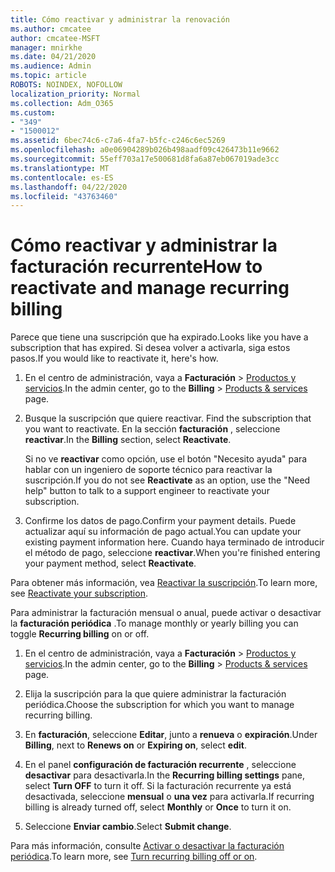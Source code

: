 ```yaml
---
title: Cómo reactivar y administrar la renovación
ms.author: cmcatee
author: cmcatee-MSFT
manager: mnirkhe
ms.date: 04/21/2020
ms.audience: Admin
ms.topic: article
ROBOTS: NOINDEX, NOFOLLOW
localization_priority: Normal
ms.collection: Adm_O365
ms.custom:
- "349"
- "1500012"
ms.assetid: 6bec74c6-c7a6-4fa7-b5fc-c246c6ec5269
ms.openlocfilehash: a0e06904289b026b498aadf09c426473b11e9662
ms.sourcegitcommit: 55eff703a17e500681d8fa6a87eb067019ade3cc
ms.translationtype: MT
ms.contentlocale: es-ES
ms.lasthandoff: 04/22/2020
ms.locfileid: "43763460"
---
```

# <a name="how-to-reactivate-and-manage-recurring-billing"></a><span data-ttu-id="282f4-102">Cómo reactivar y administrar la facturación recurrente</span><span class="sxs-lookup"><span data-stu-id="282f4-102">How to reactivate and manage recurring billing</span></span>

<span data-ttu-id="282f4-103">Parece que tiene una suscripción que ha expirado.</span><span class="sxs-lookup"><span data-stu-id="282f4-103">Looks like you have a subscription that has expired.</span></span> <span data-ttu-id="282f4-104">Si desea volver a activarla, siga estos pasos.</span><span class="sxs-lookup"><span data-stu-id="282f4-104">If you would like to reactivate it, here's how.</span></span>
  
1. <span data-ttu-id="282f4-105">En el centro de administración, vaya a **Facturación** \> [Productos y servicios](https://go.microsoft.com/fwlink/p/?linkid=842054).</span><span class="sxs-lookup"><span data-stu-id="282f4-105">In the admin center, go to the **Billing** \> [Products & services](https://go.microsoft.com/fwlink/p/?linkid=842054) page.</span></span>

2. <span data-ttu-id="282f4-106">Busque la suscripción que quiere reactivar. </span><span class="sxs-lookup"><span data-stu-id="282f4-106">Find the subscription that you want to reactivate.</span></span> <span data-ttu-id="282f4-107">En la sección **facturación** , seleccione **reactivar**.</span><span class="sxs-lookup"><span data-stu-id="282f4-107">In the **Billing** section, select  **Reactivate**.</span></span>

    <span data-ttu-id="282f4-108">Si no ve **reactivar** como opción, use el botón "Necesito ayuda" para hablar con un ingeniero de soporte técnico para reactivar la suscripción.</span><span class="sxs-lookup"><span data-stu-id="282f4-108">If you do not see **Reactivate** as an option, use the "Need help" button to talk to a support engineer to reactivate your subscription.</span></span>

3. <span data-ttu-id="282f4-109">Confirme los datos de pago.</span><span class="sxs-lookup"><span data-stu-id="282f4-109">Confirm your payment details.</span></span> <span data-ttu-id="282f4-110">Puede actualizar aquí su información de pago actual.</span><span class="sxs-lookup"><span data-stu-id="282f4-110">You can update your existing payment information here.</span></span> <span data-ttu-id="282f4-111">Cuando haya terminado de introducir el método de pago, seleccione **reactivar**.</span><span class="sxs-lookup"><span data-stu-id="282f4-111">When you're finished entering your payment method, select **Reactivate**.</span></span>

<span data-ttu-id="282f4-112">Para obtener más información, vea [Reactivar 
la suscripción](https://docs.microsoft.com//office365/admin/subscriptions-and-billing/reactivate-your-subscription).</span><span class="sxs-lookup"><span data-stu-id="282f4-112">To learn more, see [Reactivate your subscription](https://docs.microsoft.com//office365/admin/subscriptions-and-billing/reactivate-your-subscription).</span></span> 

<span data-ttu-id="282f4-113">Para administrar la facturación mensual o anual, puede activar o desactivar la **facturación periódica** .</span><span class="sxs-lookup"><span data-stu-id="282f4-113">To manage monthly or yearly billing you can toggle **Recurring billing** on or off.</span></span>
  
1. <span data-ttu-id="282f4-114">En el centro de administración, vaya a **Facturación** \> [Productos y servicios](https://go.microsoft.com/fwlink/p/?linkid=842054).</span><span class="sxs-lookup"><span data-stu-id="282f4-114">In the admin center, go to the **Billing** \> [Products & services](https://go.microsoft.com/fwlink/p/?linkid=842054) page.</span></span>

2. <span data-ttu-id="282f4-115">Elija la suscripción para la que quiere administrar la facturación periódica.</span><span class="sxs-lookup"><span data-stu-id="282f4-115">Choose the subscription for which you want to manage recurring billing.</span></span>

3. <span data-ttu-id="282f4-116">En **facturación**, seleccione **Editar**, junto a **renueva** o **expiración**.</span><span class="sxs-lookup"><span data-stu-id="282f4-116">Under **Billing**, next to **Renews on** or **Expiring on**, select **edit**.</span></span>

4. <span data-ttu-id="282f4-117">En el panel **configuración de facturación recurrente** , seleccione **desactivar** para desactivarla.</span><span class="sxs-lookup"><span data-stu-id="282f4-117">In the **Recurring billing settings** pane, select **Turn OFF** to turn it off.</span></span> <span data-ttu-id="282f4-118">Si la facturación recurrente ya está desactivada, seleccione **mensual** o **una vez** para activarla.</span><span class="sxs-lookup"><span data-stu-id="282f4-118">If recurring billing is already turned off, select **Monthly** or **Once** to turn it on.</span></span>

5. <span data-ttu-id="282f4-119">Seleccione **Enviar cambio**.</span><span class="sxs-lookup"><span data-stu-id="282f4-119">Select **Submit change**.</span></span>

<span data-ttu-id="282f4-120">Para más información, consulte [Activar o desactivar la facturación periódica](https://docs.microsoft.com/office365/admin/subscriptions-and-billing/renew-your-subscription#turn-recurring-billing-off-or-on).</span><span class="sxs-lookup"><span data-stu-id="282f4-120">To learn more, see [Turn recurring billing off or on](https://docs.microsoft.com/office365/admin/subscriptions-and-billing/renew-your-subscription#turn-recurring-billing-off-or-on).</span></span>
